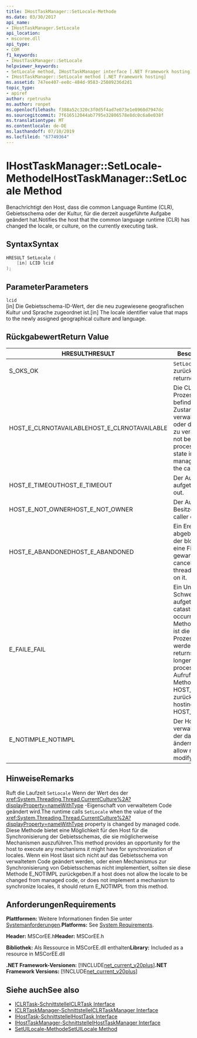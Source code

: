 ```yaml
---
title: IHostTaskManager::SetLocale-Methode
ms.date: 03/30/2017
api_name:
- IHostTaskManager.SetLocale
api_location:
- mscoree.dll
api_type:
- COM
f1_keywords:
- IHostTaskManager::SetLocale
helpviewer_keywords:
- SetLocale method, IHostTaskManager interface [.NET Framework hosting]
- IHostTaskManager::SetLocale method [.NET Framework hosting]
ms.assetid: 747ee407-ee8c-484d-9583-25089236d2d1
topic_type:
- apiref
author: rpetrusha
ms.author: ronpet
ms.openlocfilehash: f388a52c320c3f0d5f4ad7e073e1e8960d7947dc
ms.sourcegitcommit: 7f616512044ab7795e32806578e8dc0c6a0e038f
ms.translationtype: MT
ms.contentlocale: de-DE
ms.lasthandoff: 07/10/2019
ms.locfileid: "67749364"
---
```

# <a name="ihosttaskmanagersetlocale-method"></a><span data-ttu-id="7af25-102">IHostTaskManager::SetLocale-Methode</span><span class="sxs-lookup"><span data-stu-id="7af25-102">IHostTaskManager::SetLocale Method</span></span>
<span data-ttu-id="7af25-103">Benachrichtigt den Host, dass die common Language Runtime (CLR), Gebietsschema oder der Kultur, für die derzeit ausgeführte Aufgabe geändert hat.</span><span class="sxs-lookup"><span data-stu-id="7af25-103">Notifies the host that the common language runtime (CLR) has changed the locale, or culture, on the currently executing task.</span></span>  
  
## <a name="syntax"></a><span data-ttu-id="7af25-104">Syntax</span><span class="sxs-lookup"><span data-stu-id="7af25-104">Syntax</span></span>  
  
```cpp  
HRESULT SetLocale (  
    [in] LCID lcid  
);  
```  
  
## <a name="parameters"></a><span data-ttu-id="7af25-105">Parameter</span><span class="sxs-lookup"><span data-stu-id="7af25-105">Parameters</span></span>  
 `lcid`  
 <span data-ttu-id="7af25-106">[in] Die Gebietsschema-ID-Wert, der die neu zugewiesene geografischen Kultur und Sprache zugeordnet ist.</span><span class="sxs-lookup"><span data-stu-id="7af25-106">[in] The locale identifier value that maps to the newly assigned geographical culture and language.</span></span>  
  
## <a name="return-value"></a><span data-ttu-id="7af25-107">Rückgabewert</span><span class="sxs-lookup"><span data-stu-id="7af25-107">Return Value</span></span>  
  
|<span data-ttu-id="7af25-108">HRESULT</span><span class="sxs-lookup"><span data-stu-id="7af25-108">HRESULT</span></span>|<span data-ttu-id="7af25-109">Beschreibung</span><span class="sxs-lookup"><span data-stu-id="7af25-109">Description</span></span>|  
|-------------|-----------------|  
|<span data-ttu-id="7af25-110">S_OK</span><span class="sxs-lookup"><span data-stu-id="7af25-110">S_OK</span></span>|<span data-ttu-id="7af25-111">`SetLocale` wurde erfolgreich zurückgegeben.</span><span class="sxs-lookup"><span data-stu-id="7af25-111">`SetLocale` returned successfully.</span></span>|  
|<span data-ttu-id="7af25-112">HOST_E_CLRNOTAVAILABLE</span><span class="sxs-lookup"><span data-stu-id="7af25-112">HOST_E_CLRNOTAVAILABLE</span></span>|<span data-ttu-id="7af25-113">Die CLR wurde nicht in einen Prozess geladen und befindet sich in einem Zustand, in dem nicht verwalteten Code ausführen oder den Aufruf erfolgreich zu verarbeiten.</span><span class="sxs-lookup"><span data-stu-id="7af25-113">The CLR has not been loaded into a process, or the CLR is in a state in which it cannot run managed code or process the call successfully.</span></span>|  
|<span data-ttu-id="7af25-114">HOST_E_TIMEOUT</span><span class="sxs-lookup"><span data-stu-id="7af25-114">HOST_E_TIMEOUT</span></span>|<span data-ttu-id="7af25-115">Der Aufruf ist ein Timeout aufgetreten.</span><span class="sxs-lookup"><span data-stu-id="7af25-115">The call timed out.</span></span>|  
|<span data-ttu-id="7af25-116">HOST_E_NOT_OWNER</span><span class="sxs-lookup"><span data-stu-id="7af25-116">HOST_E_NOT_OWNER</span></span>|<span data-ttu-id="7af25-117">Der Aufrufer ist nicht Besitzer der Sperre.</span><span class="sxs-lookup"><span data-stu-id="7af25-117">The caller does not own the lock.</span></span>|  
|<span data-ttu-id="7af25-118">HOST_E_ABANDONED</span><span class="sxs-lookup"><span data-stu-id="7af25-118">HOST_E_ABANDONED</span></span>|<span data-ttu-id="7af25-119">Ein Ereignis wurde abgebrochen, während sich der blockierte Thread oder eine Fiber darauf gewartet.</span><span class="sxs-lookup"><span data-stu-id="7af25-119">An event was canceled while a blocked thread or fiber was waiting on it.</span></span>|  
|<span data-ttu-id="7af25-120">E_FAIL</span><span class="sxs-lookup"><span data-stu-id="7af25-120">E_FAIL</span></span>|<span data-ttu-id="7af25-121">Ein Unbekannter Schwerwiegender Fehler ist aufgetreten.</span><span class="sxs-lookup"><span data-stu-id="7af25-121">An unknown catastrophic failure occurred.</span></span> <span data-ttu-id="7af25-122">Wenn eine Methode E_FAIL zurückgibt, ist die CLR nicht mehr im Prozess verwendet werden.</span><span class="sxs-lookup"><span data-stu-id="7af25-122">When a method returns E_FAIL, the CLR is no longer usable within the process.</span></span> <span data-ttu-id="7af25-123">Nachfolgende Aufrufe zum Hosten der Methoden HOST_E_CLRNOTAVAILABLE zurück.</span><span class="sxs-lookup"><span data-stu-id="7af25-123">Subsequent calls to hosting methods return HOST_E_CLRNOTAVAILABLE.</span></span>|  
|<span data-ttu-id="7af25-124">E_NOTIMPL</span><span class="sxs-lookup"><span data-stu-id="7af25-124">E_NOTIMPL</span></span>|<span data-ttu-id="7af25-125">Der Host lässt nicht verwalteter Benutzercode, der das Gebietsschema zu ändern.</span><span class="sxs-lookup"><span data-stu-id="7af25-125">The host does not allow managed user code to modify the locale.</span></span>|  
  
## <a name="remarks"></a><span data-ttu-id="7af25-126">Hinweise</span><span class="sxs-lookup"><span data-stu-id="7af25-126">Remarks</span></span>  
 <span data-ttu-id="7af25-127">Ruft die Laufzeit `SetLocale` Wenn der Wert des der <xref:System.Threading.Thread.CurrentCulture%2A?displayProperty=nameWithType> -Eigenschaft von verwaltetem Code geändert wird.</span><span class="sxs-lookup"><span data-stu-id="7af25-127">The runtime calls `SetLocale` when the value of the <xref:System.Threading.Thread.CurrentCulture%2A?displayProperty=nameWithType> property is changed by managed code.</span></span> <span data-ttu-id="7af25-128">Diese Methode bietet eine Möglichkeit für den Host für die Synchronisierung der Gebietsschemas, die sie möglicherweise Mechanismen auszuführen.</span><span class="sxs-lookup"><span data-stu-id="7af25-128">This method provides an opportunity for the host to execute any mechanisms it might have for synchronization of locales.</span></span> <span data-ttu-id="7af25-129">Wenn ein Host lässt sich nicht auf das Gebietsschema von verwaltetem Code geändert werden, oder einen Mechanismus zur Synchronisierung von Gebietsschemas nicht implementiert, sollten sie diese Methode E_NOTIMPL zurückgeben.</span><span class="sxs-lookup"><span data-stu-id="7af25-129">If a host does not allow the locale to be changed from managed code, or does not implement a mechanism to synchronize locales, it should return E_NOTIMPL from this method.</span></span>  
  
## <a name="requirements"></a><span data-ttu-id="7af25-130">Anforderungen</span><span class="sxs-lookup"><span data-stu-id="7af25-130">Requirements</span></span>  
 <span data-ttu-id="7af25-131">**Plattformen:** Weitere Informationen finden Sie unter [Systemanforderungen](../../../../docs/framework/get-started/system-requirements.md).</span><span class="sxs-lookup"><span data-stu-id="7af25-131">**Platforms:** See [System Requirements](../../../../docs/framework/get-started/system-requirements.md).</span></span>  
  
 <span data-ttu-id="7af25-132">**Header:** MSCorEE.h</span><span class="sxs-lookup"><span data-stu-id="7af25-132">**Header:** MSCorEE.h</span></span>  
  
 <span data-ttu-id="7af25-133">**Bibliothek:** Als Ressource in MSCorEE.dll enthalten</span><span class="sxs-lookup"><span data-stu-id="7af25-133">**Library:** Included as a resource in MSCorEE.dll</span></span>  
  
 <span data-ttu-id="7af25-134">**.NET Framework-Versionen:** [!INCLUDE[net_current_v20plus](../../../../includes/net-current-v20plus-md.md)]</span><span class="sxs-lookup"><span data-stu-id="7af25-134">**.NET Framework Versions:** [!INCLUDE[net_current_v20plus](../../../../includes/net-current-v20plus-md.md)]</span></span>  
  
## <a name="see-also"></a><span data-ttu-id="7af25-135">Siehe auch</span><span class="sxs-lookup"><span data-stu-id="7af25-135">See also</span></span>

- [<span data-ttu-id="7af25-136">ICLRTask-Schnittstelle</span><span class="sxs-lookup"><span data-stu-id="7af25-136">ICLRTask Interface</span></span>](../../../../docs/framework/unmanaged-api/hosting/iclrtask-interface.md)
- [<span data-ttu-id="7af25-137">ICLRTaskManager-Schnittstelle</span><span class="sxs-lookup"><span data-stu-id="7af25-137">ICLRTaskManager Interface</span></span>](../../../../docs/framework/unmanaged-api/hosting/iclrtaskmanager-interface.md)
- [<span data-ttu-id="7af25-138">IHostTask-Schnittstelle</span><span class="sxs-lookup"><span data-stu-id="7af25-138">IHostTask Interface</span></span>](../../../../docs/framework/unmanaged-api/hosting/ihosttask-interface.md)
- [<span data-ttu-id="7af25-139">IHostTaskManager-Schnittstelle</span><span class="sxs-lookup"><span data-stu-id="7af25-139">IHostTaskManager Interface</span></span>](../../../../docs/framework/unmanaged-api/hosting/ihosttaskmanager-interface.md)
- [<span data-ttu-id="7af25-140">SetUILocale-Methode</span><span class="sxs-lookup"><span data-stu-id="7af25-140">SetUILocale Method</span></span>](../../../../docs/framework/unmanaged-api/hosting/ihosttaskmanager-setuilocale-method.md)
